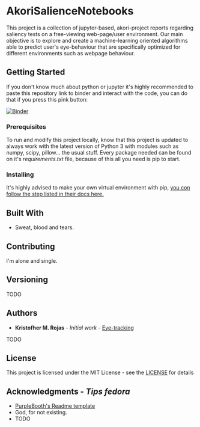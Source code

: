 # AkoriSalienceNotebooks

This project is a collection of jupyter-based, akori-project reports regarding saliency tests on a 
free-viewing web-page/user environment. Our main objective is to explore and create a machine-learning 
oriented algorithms able to predict user's eye-behaviour that are specifically optimized for 
different environments such as webpage behaviour.

## Getting Started

If you don't know much about python or jupyter it's highly recommended to paste this repository link 
to binder and interact with the code, you can do that if you press this pink button:

[![Binder](https://mybinder.org/badge.svg)](https://mybinder.org/v2/gh/harrisonford/AkoriSalienceNotebooks/master)

### Prerequisites

To run and modify this project locally, know that this project is updated to always work with the
latest version of Python 3 with modules such as numpy, scipy, pillow... the usual stuff. Every package 
needed can be found on it's _requirements.txt_ file, because of this all you need is pip to start.

### Installing

It's highly advised to make your own virtual environment with pip, [you con follow the step listed in
their docs here.](https://packaging.python.org/guides/installing-using-pip-and-virtualenv/)


## Built With

* Sweat, blood and tears.

## Contributing

I'm alone and single.

## Versioning

TODO

## Authors

* **Kristofher M. Rojas** - *Initial work* - [Eye-tracking](https://github.com/harrisonford)

TODO

## License

This project is licensed under the MIT License - see the [LICENSE](LICENSE) for details

## Acknowledgments - *Tips fedora*
* [PurpleBooth's Readme template](https://gist.github.com/PurpleBooth/109311bb0361f32d87a2)
* God, for not existing.
* TODO

